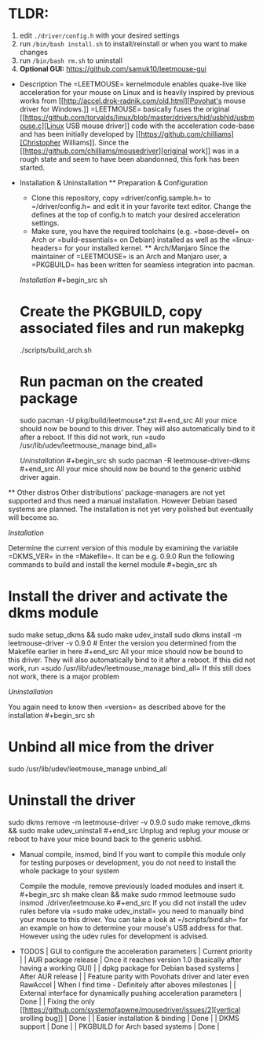 # TLDR:

1. edit `./driver/config.h` with your desired settings
2. run `/bin/bash install.sh` to install/reinstall or when you want to make changes
3. run `/bin/bash rm.sh` to uninstall
4. **Optional GUI:** https://github.com/samuk10/leetmouse-gui

* Description
  The =LEETMOUSE= kernelmodule enables quake-live like acceleration for your mouse on Linux and is heavily inspired by previous works from [[http://accel.drok-radnik.com/old.html][Povohat's mouse driver for Windows.]]
  =LEETMOUSE= basically fuses the original [[https://github.com/torvalds/linux/blob/master/drivers/hid/usbhid/usbmouse.c][Linux USB mouse driver]] code with the acceleration code-base and has been initially developed by [[https://github.com/chilliams][Christopher Williams]].
  Since the [[https://github.com/chilliams/mousedriver][original work]] was in a rough state and seem to have been abandonned, this fork has been started.

* Installation & Uninstallation
** Preparation & Configuration
   + Clone this repository, copy =driver/config.sample.h= to =/driver/config.h= and edit it in your favorite text editor. Change the defines at the top of config.h to match your desired acceleration settings.
   + Make sure, you have the required toolchains (e.g. =base-devel= on Arch or =build-essentials= on Debian) installed as well as the =linux-headers= for your installed kernel.
** Arch/Manjaro
   Since the maintainer of =LEETMOUSE= is an Arch and Manjaro user, a =PKGBUILD= has been written for seamless integration into pacman.

   *Installation*
   #+begin_src sh
   # Create the PKGBUILD, copy associated files and run makepkg
   ./scripts/build_arch.sh
   # Run pacman on the created package
   sudo pacman -U pkg/build/leetmouse*.zst
   #+end_src
   All your mice should now be bound to this driver. They will also automatically bind to it after a reboot. If this did not work, run =sudo /usr/lib/udev/leetmouse_manage bind_all=
   
   *Uninstallation*
   #+begin_src sh
   sudo pacman -R leetmouse-driver-dkms
   #+end_src
   All your mice should now be bound to the generic usbhid driver again.
   
** Other distros
   Other distributions' package-managers are not yet supported and thus need a manual installation. However Debian based systems are planned.
   The installation is not yet very polished but eventually will become so.
   
   *Installation*

   Determine the current version of this module by examining the variable =DKMS_VER= in the =Makefile=. It can be e.g. 0.9.0
   Run the following commands to build and install the kernel module
   #+begin_src sh
   # Install the driver and activate the dkms module
   sudo make setup_dkms && sudo make udev_install
   sudo dkms install -m leetmouse-driver -v 0.9.0 # Enter the version you determined from the Makefile earlier in here
   #+end_src
   All your mice should now be bound to this driver. They will also automatically bind to it after a reboot. If this did not work, run =sudo /usr/lib/udev/leetmouse_manage bind_all=
   If this still does not work, there is a major problem
   
   *Uninstallation*
   
   You again need to know then =version= as described above for the installation
   #+begin_src sh
   # Unbind all mice from the driver
   sudo /usr/lib/udev/leetmouse_manage unbind_all
   # Uninstall the driver
   sudo dkms remove -m leetmouse-driver -v 0.9.0
   sudo make remove_dkms && sudo make udev_uninstall
   #+end_src
   Unplug and replug your mouse or reboot to have your mice bound back to the generic usbhid.
* Manual compile, insmod, bind
   If you want to compile this module only for testing purposes or development, you do not need to install the whole package to your system

   Compile the module, remove previously loaded modules and insert it.
   #+begin_src sh
   make clean && make
   sudo rmmod leetmouse
   sudo insmod ./driver/leetmouse.ko
   #+end_src
   If you did not install the udev rules before via =sudo make udev_install= you need to manually bind your mouse to this driver.
   You can take a look at =/scripts/bind.sh= for an example on how to determine your mouse's USB address for that. However using the udev rules for development is advised.

* TODOS
  | GUI to configure the acceleration parameters                       | Current priority                                                   |
  | AUR package release                                                | Once it reaches version 1.0 (basically after having a working GUI) |
  | dpkg package for Debian based systems                              | After AUR release                                                  |
  | Feature parity with Povohats driver and later even RawAccel        | When I find time - Definitely after aboves milestones              |
  | External interface for dynamically pushing acceleration parameters | Done                                                               |
  | Fixing the only [[https://github.com/systemofapwne/mousedriver/issues/2][vertical srolling bug]]                              | Done                                                               |
  | Easier installation & binding                                      | Done                                                               |
  | DKMS support                                                       | Done                                                               |
  | PKGBUILD for Arch based systems                                    | Done                                                               |
  
